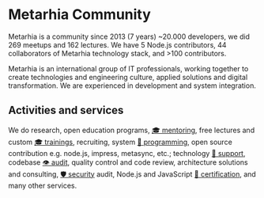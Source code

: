 # Metarhia Community

Metarhia is a community since 2013 (7 years) ~20.000 developers, we did 269
meetups and 162 lectures. We have 5 Node.js contributors, 44 collaborators of
Metarhia technology stack, and >100 contributors.

Metarhia is an international group of IT professionals, working together to
create technologies and engineering culture, applied solutions and digital
transformation. We are experienced in development and system integration.

## Activities and services

We do research, open education programs, [🎓 mentoring](services/mentoring.md),
free lectures and custom [🎓 trainings](services/training.md), recruiting, system
[📐 programming](services/programming.md), open source contribution e.g. node.js,
impress, metasync, etc.; technology [💬 support](services/support.md),
codebase [👁️ audit](services/audit.md), quality control and code review,
architecture solutions and consulting, [🛡️ security](services/security.md) audit,
Node.js and JavaScript [📃 certification](services/certification.md), and many
other services.
